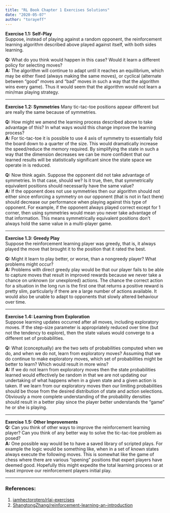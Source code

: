 ```yaml
---
title: "RL Book Chapter 1 Exercises Solutions"
date: "2020-05-07"
author: "torayeff"
---
```


**Exercise 1.1: Self-Play**  
Suppose, instead of playing against a random opponent, the reinforcement learning algorithm described above played against itself, with both sides learning. 

**Q:** What do you think would happen in this case? Would it learn a different policy for selecting moves?  
**A:** The algorithm will continue to adapt until it reaches an equilibrium, which may be either fixed (always making the same moves), or cyclical (alternate between “good” moves and “bad” moves in such a way that the algorithm wins every game). Thus it would seem that the algorithm would not learn a min/max playing strategy.

---

**Exercise 1.2: Symmetries**
Many tic-tac-toe positions appear different but are really the same because of symmetries. 

**Q:** How might we amend the learning process described
above to take advantage of this? In what ways would this change improve the learning process?  
**A:** For tic-tac-toe it is possible to use 4 axis of symmetry to essentially fold the board down to a quarter of the size. This would dramatically increase the speed/reduce the memory required. By simplifying the state in such a way that the dimension decreases we can be more confident that our learned results will be statistically significant since the state space we operate in is reduced. 

**Q:** Now think again. Suppose the opponent did not take advantage of symmetries. In that case, should we? Is it true, then, that symmetrically equivalent positions should necessarily have the same value?  
**A:** If the opponent does not use symmetries then our algorithm
should not either since enforcing a symmetry on our opponent (that is not in fact there) should decrease our performance when playing against this type of opponent. For example, if the opponent always played correct except for 1 corner, then using symmetries would mean you never take advantage of that information. This means symmetrically equivalent positions don't always hold the same value in a multi-player game.

---

**Exercise 1.3: Greedy Play**  
Suppose the reinforcement learning player was greedy, that is, it always played the move that brought it to the position that it rated the best. 

**Q:** Might it learn to play better, or worse, than a nongreedy player? What problems might occur? \
**A:** Problems with direct greedy play would be that our player fails to be able to capture moves that result in improved rewards because we never take a chance on unknown (or unexplored) actions. The chance the correct action for a situation in the long run is the first one that returns a positive reward is pretty slim, particularly if there are a large number of actions available. It would also be unable to adapt to opponents that slowly altered behaviour over time.

---

**Exercise 1.4: Learning from Exploration**  
Suppose learning updates occurred after all moves, including exploratory moves. If the step-size parameter is appropriately reduced over time (but not the tendency to explore), then the state values would converge to a different set of probabilities.

**Q:** What (conceptually) are the two sets of probabilities computed when we do, and when we do not, learn from exploratory moves? Assuming that we do continue to make exploratory moves, which set of probabilities might be better to learn? Which would result in more wins?  
**A:** If we do not learn from exploratory moves then the state probabilities learned would effectively be random in that we are not updating our undertaking of what happens when in a given state and a given action is taken. If we learn from our exploratory moves then our
limiting probabilities should be those from the desired distribution of state and action selections. Obviously a more complete understanding of the probability densities should result in a better play since the player better understands the “game” he or she is playing.

---

**Exercise 1.5: Other Improvements**  
**Q:** Can you think of other ways to improve the reinforcement learning player? Can you think of any better way to solve the tic-tac-toe problem as posed?  
**A:** One possible way would be to have a saved library of scripted plays. For example the logic would be something like, when in a set of known states always execute the following moves. This is somewhat like the game of chess where there are various “opening” positions that expert players have deemed good. Hopefully this might expedite the total learning process or at least improve our reinforcement players initial play.

---

### References:
1. [iamhectorotero/rlai-exercises](https://github.com/iamhectorotero/rlai-exercises)
2. [ShangtongZhang/reinforcement-learning-an-introduction](https://github.com/ShangtongZhang/reinforcement-learning-an-introduction)